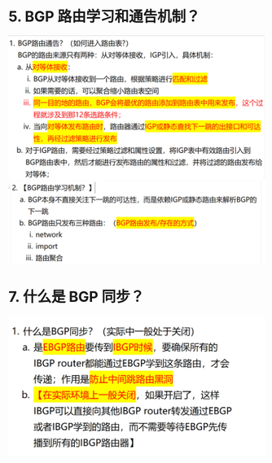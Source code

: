 # 5. BGP 路由学习和通告机制？

![alt text](images/面试题---BGP基础/image-15.png)
![alt text](images/面试题---BGP学习和通告/image.png)

# 7. 什么是 BGP 同步？

![alt text](images/面试题---BGP基础/image-9.png)
